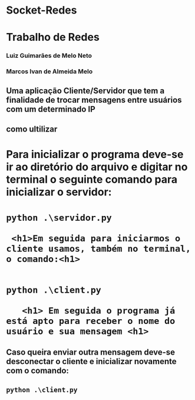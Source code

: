 # Socket-Redes
<h1>Trabalho de Redes</h1>
  <h3>Luiz Guimarães de Melo Neto </h3>
  <h3>Marcos Ivan de Almeida Melo </h3>
  
  <h2>Uma aplicação Cliente/Servidor que tem a finalidade de trocar mensagens entre usuários com um determinado IP <h2>
  
  <h2> como ultilizar<h2>
  <h1> Para inicializar o programa deve-se ir ao diretório do arquivo e digitar no terminal o seguinte comando para inicializar o servidor:<h1>
    
    python .\servidor.py
  
     <h1>Em seguida para iniciarmos o cliente usamos, também no terminal, o comando:<h1>
      
   
    python .\client.py
       
       <h1> Em seguida o programa já está apto para receber o nome do usuário e sua mensagem <h1>
         
         
 <h2> Caso queira enviar outra mensagem deve-se desconectar o cliente e inicializar novamente com o comando: <h2>
   
    python .\client.py

